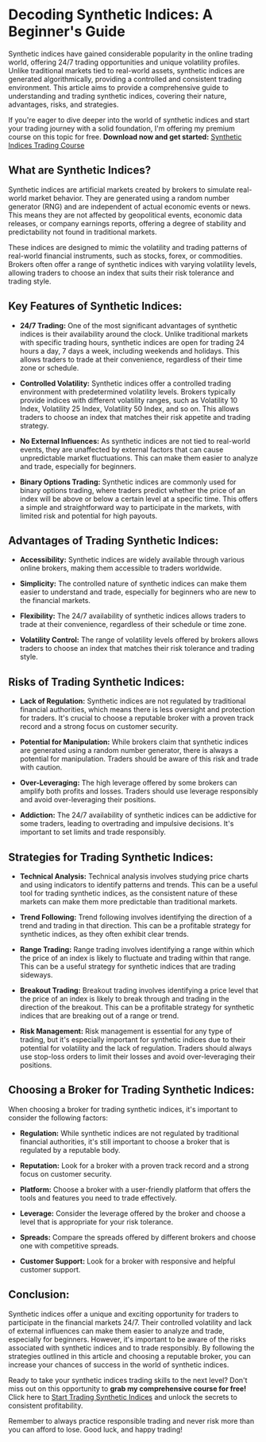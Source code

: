 # Decoding Synthetic Indices: A Beginner's Guide

Synthetic indices have gained considerable popularity in the online trading world, offering 24/7 trading opportunities and unique volatility profiles. Unlike traditional markets tied to real-world assets, synthetic indices are generated algorithmically, providing a controlled and consistent trading environment. This article aims to provide a comprehensive guide to understanding and trading synthetic indices, covering their nature, advantages, risks, and strategies.

If you're eager to dive deeper into the world of synthetic indices and start your trading journey with a solid foundation, I'm offering my premium course on this topic for free. **Download now and get started:** [Synthetic Indices Trading Course](https://udemywork.com/how-to-trade-synthetic-indices)

## What are Synthetic Indices?

Synthetic indices are artificial markets created by brokers to simulate real-world market behavior. They are generated using a random number generator (RNG) and are independent of actual economic events or news. This means they are not affected by geopolitical events, economic data releases, or company earnings reports, offering a degree of stability and predictability not found in traditional markets.

These indices are designed to mimic the volatility and trading patterns of real-world financial instruments, such as stocks, forex, or commodities. Brokers often offer a range of synthetic indices with varying volatility levels, allowing traders to choose an index that suits their risk tolerance and trading style.

## Key Features of Synthetic Indices:

*   **24/7 Trading:** One of the most significant advantages of synthetic indices is their availability around the clock. Unlike traditional markets with specific trading hours, synthetic indices are open for trading 24 hours a day, 7 days a week, including weekends and holidays. This allows traders to trade at their convenience, regardless of their time zone or schedule.

*   **Controlled Volatility:** Synthetic indices offer a controlled trading environment with predetermined volatility levels. Brokers typically provide indices with different volatility ranges, such as Volatility 10 Index, Volatility 25 Index, Volatility 50 Index, and so on. This allows traders to choose an index that matches their risk appetite and trading strategy.

*   **No External Influences:** As synthetic indices are not tied to real-world events, they are unaffected by external factors that can cause unpredictable market fluctuations. This can make them easier to analyze and trade, especially for beginners.

*   **Binary Options Trading:** Synthetic indices are commonly used for binary options trading, where traders predict whether the price of an index will be above or below a certain level at a specific time. This offers a simple and straightforward way to participate in the markets, with limited risk and potential for high payouts.

## Advantages of Trading Synthetic Indices:

*   **Accessibility:** Synthetic indices are widely available through various online brokers, making them accessible to traders worldwide.

*   **Simplicity:** The controlled nature of synthetic indices can make them easier to understand and trade, especially for beginners who are new to the financial markets.

*   **Flexibility:** The 24/7 availability of synthetic indices allows traders to trade at their convenience, regardless of their schedule or time zone.

*   **Volatility Control:** The range of volatility levels offered by brokers allows traders to choose an index that matches their risk tolerance and trading style.

## Risks of Trading Synthetic Indices:

*   **Lack of Regulation:** Synthetic indices are not regulated by traditional financial authorities, which means there is less oversight and protection for traders. It's crucial to choose a reputable broker with a proven track record and a strong focus on customer security.

*   **Potential for Manipulation:** While brokers claim that synthetic indices are generated using a random number generator, there is always a potential for manipulation. Traders should be aware of this risk and trade with caution.

*   **Over-Leveraging:** The high leverage offered by some brokers can amplify both profits and losses. Traders should use leverage responsibly and avoid over-leveraging their positions.

*   **Addiction:** The 24/7 availability of synthetic indices can be addictive for some traders, leading to overtrading and impulsive decisions. It's important to set limits and trade responsibly.

## Strategies for Trading Synthetic Indices:

*   **Technical Analysis:** Technical analysis involves studying price charts and using indicators to identify patterns and trends. This can be a useful tool for trading synthetic indices, as the consistent nature of these markets can make them more predictable than traditional markets.

*   **Trend Following:** Trend following involves identifying the direction of a trend and trading in that direction. This can be a profitable strategy for synthetic indices, as they often exhibit clear trends.

*   **Range Trading:** Range trading involves identifying a range within which the price of an index is likely to fluctuate and trading within that range. This can be a useful strategy for synthetic indices that are trading sideways.

*   **Breakout Trading:** Breakout trading involves identifying a price level that the price of an index is likely to break through and trading in the direction of the breakout. This can be a profitable strategy for synthetic indices that are breaking out of a range or trend.

*   **Risk Management:** Risk management is essential for any type of trading, but it's especially important for synthetic indices due to their potential for volatility and the lack of regulation. Traders should always use stop-loss orders to limit their losses and avoid over-leveraging their positions.

## Choosing a Broker for Trading Synthetic Indices:

When choosing a broker for trading synthetic indices, it's important to consider the following factors:

*   **Regulation:** While synthetic indices are not regulated by traditional financial authorities, it's still important to choose a broker that is regulated by a reputable body.

*   **Reputation:** Look for a broker with a proven track record and a strong focus on customer security.

*   **Platform:** Choose a broker with a user-friendly platform that offers the tools and features you need to trade effectively.

*   **Leverage:** Consider the leverage offered by the broker and choose a level that is appropriate for your risk tolerance.

*   **Spreads:** Compare the spreads offered by different brokers and choose one with competitive spreads.

*   **Customer Support:** Look for a broker with responsive and helpful customer support.

## Conclusion:

Synthetic indices offer a unique and exciting opportunity for traders to participate in the financial markets 24/7. Their controlled volatility and lack of external influences can make them easier to analyze and trade, especially for beginners. However, it's important to be aware of the risks associated with synthetic indices and to trade responsibly. By following the strategies outlined in this article and choosing a reputable broker, you can increase your chances of success in the world of synthetic indices.

Ready to take your synthetic indices trading skills to the next level? Don't miss out on this opportunity to **grab my comprehensive course for free!** Click here to [Start Trading Synthetic Indices](https://udemywork.com/how-to-trade-synthetic-indices) and unlock the secrets to consistent profitability.

Remember to always practice responsible trading and never risk more than you can afford to lose. Good luck, and happy trading!
